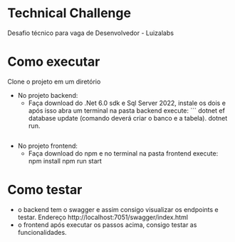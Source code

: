 # Technical Challenge
Desafio técnico para vaga de Desenvolvedor - Luizalabs

# Como executar
Clone o projeto em um diretório
* No projeto backend:
   - Faça download do .Net 6.0 sdk e Sql Server 2022, instale os dois e após isso abra um terminal na pasta backend
    execute:
         ```
         dotnet ef database update (comando deverá criar o banco e a tabela).
         dotnet run.
        ```
* No projeto frontend:
   - Faça download do npm e no terminal na pasta frontend execute:
       npm install
       npm run start

# Como testar
* o backend tem o swagger e assim consigo visualizar os endpoints e testar. Endereço http://localhost:7051/swagger/index.html
* o frontend após executar os passos acima, consigo testar as funcionalidades.
